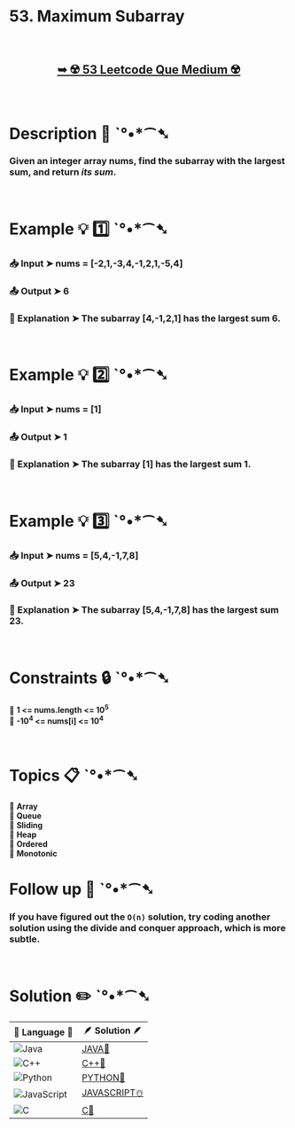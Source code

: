 # 53. Maximum Subarray

</br>

<h2 align="center"> 

<a href="https://leetcode.com/problems/maximum-subarray/description/"><strong>➥ ☢️ 53 Leetcode Que Medium ☢️ </strong></a>
</h2>

</br>

# Description 📜 ˋ°•*⁀➷

### Given an integer array nums, find the subarray with the largest sum, and return *its sum*.



</br>

# Example 💡 1️⃣ ˋ°•*⁀➷

  ### 📥 Input  ➤ nums = [-2,1,-3,4,-1,2,1,-5,4]

  ### 📤 Output  ➤ 6

  ### 🔦 Explanation  ➤ The subarray [4,-1,2,1] has the largest sum 6.

</br>

# Example 💡 2️⃣ ˋ°•*⁀➷

  ### 📥 Input ➤ nums = [1]

  ### 📤 Output  ➤ 1

  ### 🔦 Explanation ➤ The subarray [1] has the largest sum 1.


</br>

# Example 💡 3️⃣ ˋ°•*⁀➷

  ### 📥 Input ➤ nums = [5,4,-1,7,8]

  ### 📤 Output  ➤ 23

  ### 🔦 Explanation  ➤ The subarray [5,4,-1,7,8] has the largest sum 23.

</br>

# Constraints 🔒 ˋ°•*⁀➷

🔹 **1 <= nums.length <= 10<sup>5</sup>** </br>
🔹 **-10<sup>4</sup> <= nums[i] <= 10<sup>4</sup>** </br>

</br>

# Topics 📋 ˋ°•*⁀➷

🔸 **Array**  </br>
🔸 **Queue**  </br>
🔸 **Sliding**  </br>
🔸 **Heap**  </br>
🔸 **Ordered**  </br>
🔸 **Monotonic**  </br>

# Follow up 🧠 ˋ°•*⁀➷

### If you have figured out the `O(n)` solution, try coding another solution using the divide and conquer approach, which is more subtle.

</br>

# Solution ✏️ ˋ°•*⁀➷

| 📒 Language 📒  | 🪶 Solution 🪶 |
| ------------- | ------------- |
|  ![Java](https://img.shields.io/badge/java-%23ED8B00.svg?style=for-the-badge&logo=openjdk&logoColor=white)  | [JAVA🍁]() |
|  ![C++](https://img.shields.io/badge/c++-%2300599C.svg?style=for-the-badge&logo=c%2B%2B&logoColor=white)  | [C++🎲]()  |
|  ![Python](https://img.shields.io/badge/python-3670A0?style=for-the-badge&logo=python&logoColor=ffdd54)    | [PYTHON🍰]() |
| ![JavaScript](https://img.shields.io/badge/javascript-%23323330.svg?style=for-the-badge&logo=javascript&logoColor=%23F7DF1E)   | [JAVASCRIPT☃️]() |
|   ![C](https://img.shields.io/badge/c-%2300599C.svg?style=for-the-badge&logo=c&logoColor=white)   | [C💖]()  |

